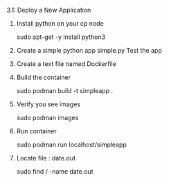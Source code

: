 3.1: Deploy a New Application

1. Install python on your cp node

    sudo apt-get -y install python3

2. Create a simple python app
    simple.py
    Test the app
7. Create a text file named Dockerfile

 8. Build the container

    sudo podman build -t simpleapp .

9. Verify you see images

    sudo podman images

10. Run container

    sudo podman run localhost/simpleapp

11. Locate file : date.out

    sudo find / -name date.out

    